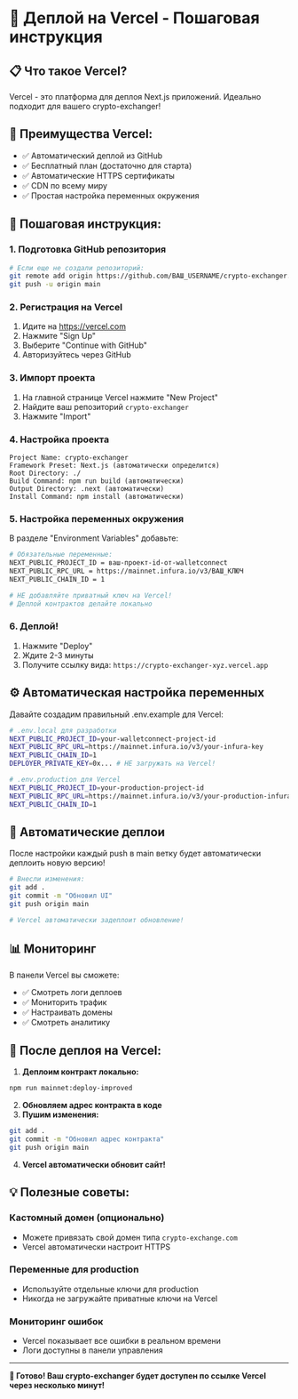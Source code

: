 # 🚀 Деплой на Vercel - Пошаговая инструкция

## 📋 Что такое Vercel?
Vercel - это платформа для деплоя Next.js приложений. Идеально подходит для вашего crypto-exchanger!

## 🎯 Преимущества Vercel:
- ✅ Автоматический деплой из GitHub
- ✅ Бесплатный план (достаточно для старта)
- ✅ Автоматические HTTPS сертификаты
- ✅ CDN по всему миру
- ✅ Простая настройка переменных окружения

## 📝 Пошаговая инструкция:

### 1. Подготовка GitHub репозитория
```bash
# Если еще не создали репозиторий:
git remote add origin https://github.com/ВАШ_USERNAME/crypto-exchanger.git
git push -u origin main
```

### 2. Регистрация на Vercel
1. Идите на https://vercel.com
2. Нажмите "Sign Up"
3. Выберите "Continue with GitHub" 
4. Авторизуйтесь через GitHub

### 3. Импорт проекта
1. На главной странице Vercel нажмите "New Project"
2. Найдите ваш репозиторий `crypto-exchanger`
3. Нажмите "Import"

### 4. Настройка проекта
```
Project Name: crypto-exchanger
Framework Preset: Next.js (автоматически определится)
Root Directory: ./
Build Command: npm run build (автоматически)
Output Directory: .next (автоматически)
Install Command: npm install (автоматически)
```

### 5. Настройка переменных окружения
В разделе "Environment Variables" добавьте:

```bash
# Обязательные переменные:
NEXT_PUBLIC_PROJECT_ID = ваш-проект-id-от-walletconnect
NEXT_PUBLIC_RPC_URL = https://mainnet.infura.io/v3/ВАШ_КЛЮЧ
NEXT_PUBLIC_CHAIN_ID = 1

# НЕ добавляйте приватный ключ на Vercel!
# Деплой контрактов делайте локально
```

### 6. Деплой!
1. Нажмите "Deploy"
2. Ждите 2-3 минуты
3. Получите ссылку вида: `https://crypto-exchanger-xyz.vercel.app`

## ⚙️ Автоматическая настройка переменных

Давайте создадим правильный .env.example для Vercel:

```bash
# .env.local для разработки
NEXT_PUBLIC_PROJECT_ID=your-walletconnect-project-id
NEXT_PUBLIC_RPC_URL=https://mainnet.infura.io/v3/your-infura-key
NEXT_PUBLIC_CHAIN_ID=1
DEPLOYER_PRIVATE_KEY=0x... # НЕ загружать на Vercel!

# .env.production для Vercel
NEXT_PUBLIC_PROJECT_ID=your-production-project-id
NEXT_PUBLIC_RPC_URL=https://mainnet.infura.io/v3/your-production-infura-key
NEXT_PUBLIC_CHAIN_ID=1
```

## 🔧 Автоматические деплои

После настройки каждый push в main ветку будет автоматически деплоить новую версию!

```bash
# Внесли изменения:
git add .
git commit -m "Обновил UI"
git push origin main

# Vercel автоматически задеплоит обновление!
```

## 📊 Мониторинг

В панели Vercel вы сможете:
- ✅ Смотреть логи деплоев
- ✅ Мониторить трафик
- ✅ Настраивать домены
- ✅ Смотреть аналитику

## 🎯 После деплоя на Vercel:

1. **Деплоим контракт локально:**
```bash
npm run mainnet:deploy-improved
```

2. **Обновляем адрес контракта в коде**
3. **Пушим изменения:**
```bash
git add .
git commit -m "Обновил адрес контракта"
git push origin main
```

4. **Vercel автоматически обновит сайт!**

## 💡 Полезные советы:

### Кастомный домен (опционально)
- Можете привязать свой домен типа `crypto-exchange.com`
- Vercel автоматически настроит HTTPS

### Переменные для production
- Используйте отдельные ключи для production
- Никогда не загружайте приватные ключи на Vercel

### Мониторинг ошибок
- Vercel показывает все ошибки в реальном времени
- Логи доступны в панели управления

---

**🎉 Готово! Ваш crypto-exchanger будет доступен по ссылке Vercel через несколько минут!**
